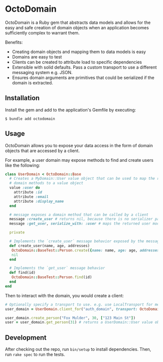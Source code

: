 # OctoDomain

OctoDomain is a Ruby gem that abstracts data models and allows for the easy and safe creation of domain objects when an application becomes sufficiently complex to warrant them.

Benefits:

- Creating domain objects and mapping them to data models is easy
- Domains are easy to test
- Clients can be created to attribute load to specific dependencies
- Extensible with solid defaults. Pass a custom transport to use a different messaging system e.g. JSON.
- Ensures domain arguments are primitives that could be serialized if the domain is extracted.

## Installation

Install the gem and add to the application's Gemfile by executing:

```
$ bundle add octodomain
```

## Usage

OctoDomain allows you to expose your data access in the form of domain objects that are accessed by a client.

For example, a user domain may expose methods to find and create users like the following:

```ruby
class UserDomain < OctoDomain::Base
  # Creates a MyDomain::User value object that can be used to map the result of
  # domain methods to a value object
  value :user do
    attribute :id
    attribute :email
    attribute :display_name
  end

  # message exposes a domain method that can be called by a client
  message :create_user # returns nil, because there is no serializer passed
  message :get_user, serialize_with: :user # maps the returned user model object to the `user` value object defined above automatically

  private

  # Implements the `create_user` message behavior exposed by the message above
  def create_user(name, age, addresses)
   OctoDomain::BaseTest::Person.create({name: name, age: age, addresses: addresses})
   nil
  end

  # Implements the `get_user` message behavior
  def find(id)
   OctoDomain::BaseTest::Person.find(id)
  end
end
```

Then to interact with the domain, you would create a client:

```ruby
# Optionally specify a transport to use. e.g. use LocalTransport for method calls, or implement JSONTransport for JSON over HTTP
user_domain = UserDomain.client_for("auth_domain", transport: OctoDomain::LocalTransport.new)

user_domain.create_person("Fox Mulder", 30, ["123 Main St"])
user = user_domain.get_person(31) # returns a UserDomain::User value object
```

## Development

After checking out the repo, run `bin/setup` to install dependencies. Then, run `rake spec` to run the tests.
